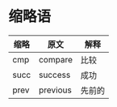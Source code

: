 # 缩略语

| 缩略 | 原文     | 解释   |
| ---- | -------- | ------ |
| cmp  | compare  | 比较   |
| succ | success  | 成功   |
| prev | previous | 先前的 |

